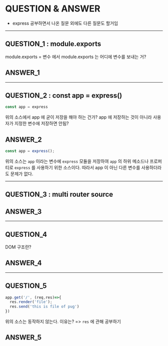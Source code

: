 # QUESTION & ANSWER
* express 공부하면서 나온 질문 외에도 다른 질문도 할거임

---

## QUESTION_1 : module.exports

module.exports = 변수 에서 module.exports 는 어디에 변수를 보내는 거?

## ANSWER_1



---

## QUESTION_2 : const app = express()

```javascript
const app = express
```

위의 소스에서 app 에 굳이 저장을 해야 하는 건가? app 에 저장하는 것이 아니라 사용자가 지정한 변수에 저장하면 안됨?

## ANSWER_2

```javascript
const app = express();
```

위의 소스는 `app` 이라는 변수에 `express` 모듈을 저장하여 `app` 의 하위 메소드나 프로퍼티로 `express` 를 사용하기 위한 소스이다. 따라서 app 이 아닌 다른 변수를 사용하더라도 문제가 없다.

---

## QUESTION_3 : multi router source

## ANSWER_3

---

## QUESTION_4

DOM 구조란?

## ANSWER_4

---

## QUESTION_5

```javascript
app.get('/', (req,res)=>{
  res.render('file');
  res.send('this is file of pug')
})
```

위의 소스는 동작하지 않는다. 이유는? => `res` 에 관해 공부하기

## ANSWER_5
